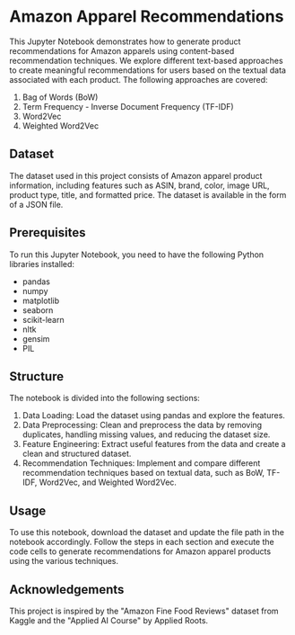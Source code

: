 # Amazon Apparel Recommendations

This Jupyter Notebook demonstrates how to generate product recommendations for Amazon apparels using content-based recommendation techniques. We explore different text-based approaches to create meaningful recommendations for users based on the textual data associated with each product. The following approaches are covered:

1. Bag of Words (BoW)
2. Term Frequency - Inverse Document Frequency (TF-IDF)
3. Word2Vec
4. Weighted Word2Vec

## Dataset

The dataset used in this project consists of Amazon apparel product information, including features such as ASIN, brand, color, image URL, product type, title, and formatted price. The dataset is available in the form of a JSON file.

## Prerequisites

To run this Jupyter Notebook, you need to have the following Python libraries installed:

- pandas
- numpy
- matplotlib
- seaborn
- scikit-learn
- nltk
- gensim
- PIL

## Structure

The notebook is divided into the following sections:

1. Data Loading: Load the dataset using pandas and explore the features.
2. Data Preprocessing: Clean and preprocess the data by removing duplicates, handling missing values, and reducing the dataset size.
3. Feature Engineering: Extract useful features from the data and create a clean and structured dataset.
4. Recommendation Techniques: Implement and compare different recommendation techniques based on textual data, such as BoW, TF-IDF, Word2Vec, and Weighted Word2Vec.

## Usage

To use this notebook, download the dataset and update the file path in the notebook accordingly. Follow the steps in each section and execute the code cells to generate recommendations for Amazon apparel products using the various techniques.

## Acknowledgements

This project is inspired by the "Amazon Fine Food Reviews" dataset from Kaggle and the "Applied AI Course" by Applied Roots.